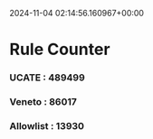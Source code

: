 2024-11-04 02:14:56.160967+00:00
# Rule Counter 
 ### UCATE : 489499

 ### Veneto : 86017

 ### Allowlist : 13930